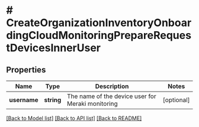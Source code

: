 # # CreateOrganizationInventoryOnboardingCloudMonitoringPrepareRequestDevicesInnerUser

## Properties

Name | Type | Description | Notes
------------ | ------------- | ------------- | -------------
**username** | **string** | The name of the device user for Meraki monitoring | [optional]

[[Back to Model list]](../../README.md#models) [[Back to API list]](../../README.md#endpoints) [[Back to README]](../../README.md)

